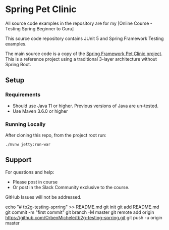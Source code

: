 # Spring Pet Clinic 

All source code examples in the repository are for my [Online Course - Testing Spring Beginner to Guru]

This source code repository contains JUnit 5 and Spring Framework Testing examples.

The main source code is a copy of the [Spring Framework Pet Clinic project](https://github.com/spring-petclinic/spring-framework-petclinic). This is a reference project 
using a traditional 3-layer architecture without Spring Boot.

## Setup
### Requirements
* Should use Java 11 or higher. Previous versions of Java are un-tested.
* Use Maven 3.6.0 or higher

### Running Locally
After cloning this repo, from the project root run:
```text
./mvnw jetty:run-war
```

## Support
For questions and help:
* Please post in course
* Or post in the Slack Community exclusive to the course.

GitHub Issues will not be addressed.


echo "# tb2g-testing-sprring" >> README.md
git init
git add README.md
git commit -m "first commit"
git branch -M master
git remote add origin https://github.com/OrbenMichele/tb2g-testing-sprring.git
git push -u origin master